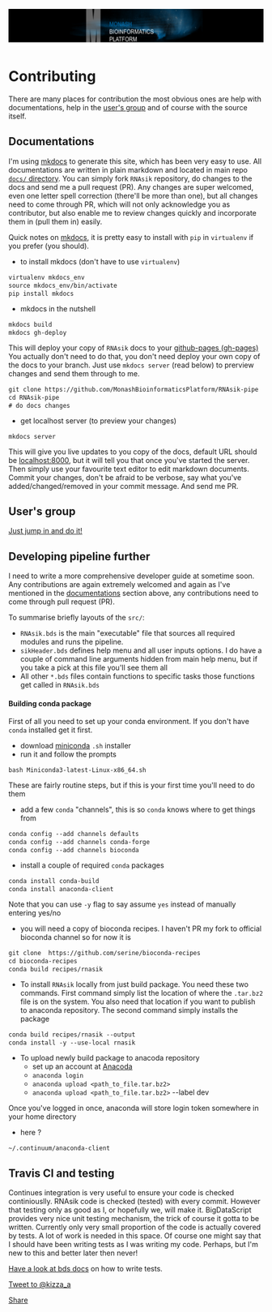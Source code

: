 
![mbp-banner](images/mbp_banner.png)

# Contributing

There are many places for contribution the most obvious ones are help with documentations, help in the [user's group](https://groups.google.com/forum/#!forum/rnasik)
and of course with the source itself.

## Documentations

I'm using [mkdocs](https://github.com/mkdocs/mkdocs) to generate this site, which has been very easy to use.
All documentations are written in plain markdown and located in main repo [`docs/` directory](https://github.com/MonashBioinformaticsPlatform/RNAsik-pipe/tree/master/docs). You can simply fork `RNAsik` repository, do changes to the docs and send me a pull request (PR). Any changes are super welcomed, even one letter spell correction (there'll be more than one), but all changes need to come through PR, which will not only acknowledge you as contributor, but also enable me to review changes quickly and incorporate them in (pull them in) easily.

Quick notes on [mkdocs](https://github.com/mkdocs/mkdocs), it is pretty easy to install with `pip` in `virtualenv` if you prefer (you should).

- to install mkdocs (don't have to use `virtualenv`)

```
virtualenv mkdocs_env
source mkdocs_env/bin/activate
pip install mkdocs
```

- mkdocs in the nutshell

```
mkdocs build
mkdocs gh-deploy
```

This will deploy your copy of `RNAsik` docs to your [github-pages (gh-pages)](https://pages.github.com/)
You actually don't need to do that, you don't need deploy your own copy of the docs to your branch. Just use `mkdocs
server` (read below) to prerview changes and send them through to me.

```
git clone https://github.com/MonashBioinformaticsPlatform/RNAsik-pipe
cd RNAsik-pipe
# do docs changes
```

- get localhost server (to preview your changes)

```
mkdocs server
```

This will give you live updates to you copy of the docs, default URL should be [localhost:8000](localhost:8000), but it will tell you that once you've started the server. Then simply use your favourite text editor to edit markdown documents. Commit your changes, don't be afraid to be verbose, say what you've added/changed/removed in your commit message. And send me PR.

## User's group

[Just jump in and do it!](https://groups.google.com/forum/#!forum/rnasik)

## Developing pipeline further

I need to write a more comprehensive developer guide at sometime soon. Any contributions are again extremely welcomed and again as I've mentioned in the [documentations](#documentations) section above, any contributions need to come through pull request (PR).

To summarise briefly layouts of the `src/`:

- `RNAsik.bds` is the main "executable" file that sources all required modules and runs the pipeline.
- `sikHeader.bds` defines help menu and all user inputs options. I do have a couple of command line
arguments hidden from main help menu, but if you take a pick at this file you'll see them all
- All other `*.bds` files contain functions to specific tasks those functions get called in `RNAsik.bds`

#### Building conda package

First of all you need to set up your conda environment. If you don't have `conda` installed get it first.

- download [miniconda](https://conda.io/miniconda.html) `.sh` installer
- run it and follow the prompts

```
bash Miniconda3-latest-Linux-x86_64.sh
```

These are fairly routine steps, but if this is your first time you'll need to do them

- add a few `conda` "channels", this is so `conda` knows where to get things from

```
conda config --add channels defaults
conda config --add channels conda-forge
conda config --add channels bioconda
```

- install a couple of required `conda` packages

```
conda install conda-build
conda install anaconda-client
```

Note that you can use `-y` flag to say assume `yes` instead of manually entering
yes/no

- you will need a copy of bioconda recipes. I haven't PR my fork to official bioconda channel
so for now it is

```
git clone  https://github.com/serine/bioconda-recipes
cd bioconda-recipes
conda build recipes/rnasik
```

- To install `RNAsik` locally from just build package. You need these two commands.
First command simply list the location of where the `.tar.bz2` file is on the system.
You also need that location if you want to publish to anaconda repository.
The second command simply installs the package

```
conda build recipes/rnasik --output
conda install -y --use-local rnasik
```

- To upload newly build package to anacoda repository
    - set up an account at [Anacoda](https://anaconda.org)
    - `anaconda login`
    - `anaconda upload <path_to_file.tar.bz2>`
    - `anaconda upload <path_to_file.tar.bz2>` --label dev

Once you've logged in once, anaconda will store login token somewhere in your home directory

- here ?

```
~/.continuum/anaconda-client
```

## Travis CI and testing

Continues integration is very useful to ensure your code is checked continiouslly. RNAsik code is checked (tested)
with every commit. However that testing only as good as I, or hopefully we, will make it. BigDataScript provides
very nice unit testing mechanism, the trick of course it gotta to be written. Currently only very small proportion
of the code is actually covered by tests. A lot of work is needed in this space. Of course one might say that I should
have been writing tests as I was writing my code. Perhaps, but I'm new to this and better later then never!

[Have a look at bds docs](http://pcingola.github.io/BigDataScript/bigDataScript_manual.html#test) on how to write tests.

<p><a href="https://twitter.com/intent/tweet?screen_name=kizza_a" class="twitter-mention-button" data-size="large" data-show-count="false">Tweet to @kizza_a</a><script async src="//platform.twitter.com/widgets.js" charset="utf-8"></script> </p>

<p class="twitter-btn">
<a class="twitter-share-button"
  href="https://twitter.com/intent/tweet?text=Hey%20I%27m%20using%20this%20fully%20sick%20RNAseq%20pipeline%20It%27s%20sik%20easy%20http%3A%2F%2Fgithub%2Ecom%2Fmonashbioinformaticsplatform%2FRNAsik%2Dpipe%20by%20%40kizza%5Fa%20from%20%40MonashBioinfo" data-size="large">
Share</a>
</p>
